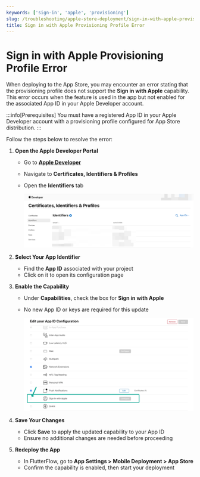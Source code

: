 ```yaml
---
keywords: ['sign-in', 'apple', 'provisioning']
slug: /troubleshooting/apple-store-deployment/sign-in-with-apple-provisioning-error
title: Sign in with Apple Provisioning Profile Error
---
```


# Sign in with Apple Provisioning Profile Error

When deploying to the App Store, you may encounter an error stating that the provisioning profile does not support the **Sign in with Apple** capability. This error occurs when the feature is used in the app but not enabled for the associated App ID in your Apple Developer account.

:::info[Prerequisites]
You must have a registered App ID in your Apple Developer account with a provisioning profile configured for App Store distribution.
:::

Follow the steps below to resolve the error:

1. **Open the Apple Developer Portal**

    - Go to **[Apple Developer](https://developer.apple.com)**  
    - Navigate to **Certificates, Identifiers & Profiles**  
    - Open the **Identifiers** tab

        ![Apple Developer Dashboard](../../assets/20250430121345698106.png)

2. **Select Your App Identifier**

    - Find the **App ID** associated with your project  
    - Click on it to open its configuration page

3. **Enable the Capability**

    - Under **Capabilities**, check the box for **Sign in with Apple**  
    - No new App ID or keys are required for this update

        ![Enable Capability](../../assets/20250430121345966687.png)


4. **Save Your Changes**

    - Click **Save** to apply the updated capability to your App ID  
    - Ensure no additional changes are needed before proceeding

5. **Redeploy the App**

    - In FlutterFlow, go to **App Settings > Mobile Deployment > App Store**  
    - Confirm the capability is enabled, then start your deployment